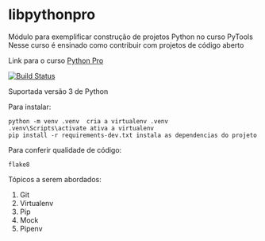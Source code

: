 # libpythonpro

Módulo para exemplificar construção de projetos Python no curso PyTools 
Nesse curso é ensinado como contribuir com projetos de código aberto 

Link para o curso [Python Pro](https://www.python.pro.br/)

[![Build Status](https://travis-ci.org/adiomachado/newlibpythonpro.svg?branch=master)](https://travis-ci.org/adiomachado/newlibpythonpro)
 

Suportada versão 3 de Python


Para instalar:

```console
python -m venv .venv  cria a virtualenv .venv
.venv\Scripts\activate ativa a virtualenv
pip install -r requirements-dev.txt instala as dependencias do projeto

```

Para conferir qualidade de código:

```console
flake8
```

Tópicos a serem abordados:
 1. Git
 2. Virtualenv
 3. Pip
 4. Mock
 5. Pipenv
